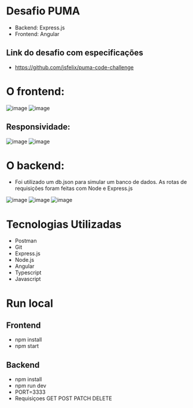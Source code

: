 # Desafio PUMA
- Backend: Express.js
- Frontend: Angular
## Link do desafio com especificações 
- https://github.com/jsfelix/puma-code-challenge

# O frontend:

![image](https://github.com/samuelvictorol/PUMA-Desafio/assets/95868897/e4bc637d-c0be-4cdd-a04e-380d6888d673)
![image](https://github.com/samuelvictorol/PUMA-Desafio/assets/95868897/aebbb8b2-d84b-4964-b326-cf0ff31e768e)

## Responsividade:
![image](https://github.com/samuelvictorol/PUMA-Desafio/assets/95868897/8de87264-b46f-4532-a212-66e07ef87fb6)
![image](https://github.com/samuelvictorol/PUMA-Desafio/assets/95868897/fc7d8f39-63a8-4b29-87aa-8189013161d3)

# O backend:
- Foi utilizado um db.json para simular um banco de dados. As rotas de requisições foram feitas com Node e Express.js

![image](https://github.com/samuelvictorol/PUMA-Desafio/assets/95868897/f6d05c93-434e-4972-bb53-3930a1140872)
![image](https://github.com/samuelvictorol/PUMA-Desafio/assets/95868897/f4a7004b-9ad7-4b2d-b6da-e0a8ef97bdaf)
![image](https://github.com/samuelvictorol/PUMA-Desafio/assets/95868897/1d5b8bb0-7866-4fcd-8ae9-ac70e6dcddf5)


# Tecnologias Utilizadas
- Postman
- Git
- Express.js
- Node.js
- Angular
- Typescript
- Javascript

# Run local

## Frontend
- npm install 
- npm start

## Backend
- npm install
- npm run dev 
- PORT=3333
- Requisiçoes GET POST PATCH DELETE
